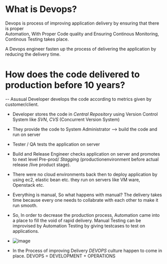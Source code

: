 # What is Devops?  
Devops is process of improving application delivery by ensuring that there is proper   
Automation, With Proper Code quality and Ensuring  Continous Monitoring, Continous Testing takes place.  

A Devops engineer  fasten up the process of delivering the application by reducing the delivery time.  

# How does the code delivered to production before 10 years?  

-- Asusual Developer develops the code according to metrics given by customer/client.  
- Developer stores the code in *Central Repository* using Version Control System like *SVN*, *CVS* (Concurrent Version System)
- They provide the code to System Administrator --> build the code and run on server
- Tester / QA tests the application on server
- Build and Release Engineer checks application on server and promotes to next level Pre-prod/ *Stagging*
   (productionenvironment before actual release /live product stage).
- There were no cloud environments back then to deploy application by using ec2, elastic bean etc.
they run on servers like VM ware, Openstack etc.
- Everything is manual, So what happens with manual? The delivery takes time because every one needs to collabrate with each other to make it run smooth.
- So, In order to decrease the production process, Automation came into a place to fill the void of rapid delivery.
Manual Testing can be improvised by Automation Testing by giving testcases to test on applications.
- ![image](https://github.com/viveklingireddy/Prep/assets/67540715/029037d2-ae04-426d-9176-3aa86942c960)

- In the Process of improving Delivery  *DEVOPS*  culture happen to come in  place.
DEVOPS = DEVELOPMENT + OPERATIONS

